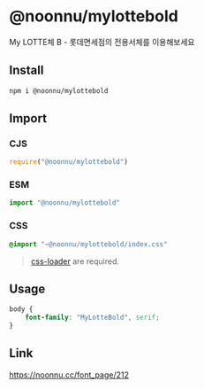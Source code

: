 # @noonnu/mylottebold
My LOTTE체 B - 롯데면세점의 전용서체를 이용해보세요

## Install
```sh
npm i @noonnu/mylottebold
```
## Import
### CJS
```js
require("@noonnu/mylottebold")
```
### ESM
```js
import "@noonnu/mylottebold"
```
### CSS 
```css
@import "~@noonnu/mylottebold/index.css"
```
> [css-loader](https://github.com/webpack-contrib/css-loader) are required.

## Usage
```css
body {
    font-family: "MyLotteBold", serif;
}
```

## Link
https://noonnu.cc/font_page/212